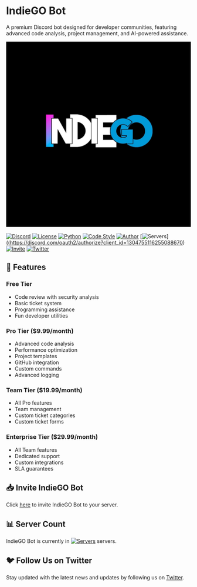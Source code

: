# IndieGO Bot

A premium Discord bot designed for developer communities, featuring advanced code analysis, project management, and AI-powered assistance.

![DevAssist Banner](IndieGO.JPG)

[![Discord](https://img.shields.io/discord/1292805470117171231)](https://discord.gg/9bPsjgnJ5v)
[![License](https://img.shields.io/badge/license-Boost%201.0-lightgrey)](LICENSE)
[![Python](https://img.shields.io/badge/python-3.8%2B-blue)](https://www.python.org/downloads/)
[![Code Style](https://img.shields.io/badge/code%20style-black-black)](https://github.com/psf/black)
[![Author](https://img.shields.io/badge/author-Drago-purple)](https://github.com/Drago-03)
[![Servers](https://img.shields.io/badge/dynamic/json?color=blue&label=servers&query=server_count&url=https://api.example.com/bot/stats)]((https://discord.com/oauth2/authorize?client_id=1304755116255088670)
[![Invite](https://img.shields.io/badge/invite-IndieGO-green)](https://discord.com/oauth2/authorize?client_id=1304755116255088670)
[![Twitter](https://img.shields.io/twitter/follow/YourTwitterHandle?style=social)](https://twitter.com/YourTwitterHandle)

## 🌟 Features

### Free Tier
- Code review with security analysis
- Basic ticket system
- Programming assistance
- Fun developer utilities

### Pro Tier ($9.99/month)
- Advanced code analysis
- Performance optimization
- Project templates
- GitHub integration
- Custom commands
- Advanced logging

### Team Tier ($19.99/month)
- All Pro features
- Team management
- Custom ticket categories
- Custom ticket forms

### Enterprise Tier ($29.99/month)
- All Team features
- Dedicated support
- Custom integrations
- SLA guarantees

## 📥 Invite IndieGO Bot
Click [here](https://discord.com/oauth2/authorize?client_id=YOUR_CLIENT_ID&scope=bot) to invite IndieGO Bot to your server.

## 📊 Server Count
IndieGO Bot is currently in [![Servers](https://img.shields.io/badge/dynamic/json?color=blue&label=servers&query=server_count&url=https://api.example.com/bot/stats)](https://discord.com/oauth2/authorize?client_id=YOUR_CLIENT_ID&scope=bot) servers.

## 🐦 Follow Us on Twitter
Stay updated with the latest news and updates by following us on [Twitter](https://twitter.com/YourTwitterHandle).